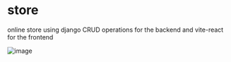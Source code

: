 # store
online store using django CRUD operations for the backend and vite-react for the frontend

![image](https://github.com/vxeque/store/assets/138147636/b0c8f425-9f3f-4552-89e3-17349df5db93)


